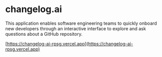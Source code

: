 # changelog.ai

This application enables software engineering teams to quickly onboard new developers through an interactive interface to explore and ask questions about a GitHub repository.

[https://changelog-ai-rpsg.vercel.app](https://changelog-ai-rpsg.vercel.app)
